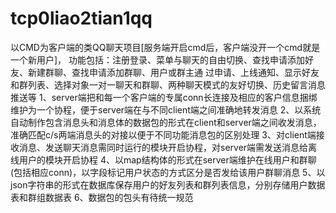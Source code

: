 # tcp0liao2tian1qq
以CMD为客户端的类QQ聊天项目[服务端开启cmd后，客户端没开一个cmd就是一个新用户]，
功能包括：注册登录、菜单与聊天的自由切换、查找申请添加好友、新建群聊、查找申请添加群聊、用户或群主通
过申请、上线通知、显示好友和群列表、选择对象一对一聊天和群聊、两种聊天模式的友好切换、历史留言消息推送等
 1、server端把和每一个客户端的专属conn长连接及相应的客户信息捆绑维护为一个协程，便于server端在与不同client端之间准确地转发消息 
 2、以系统自动制作包含消息头和消息体的数据包的形式在client和server端之间收发消息，准确匹配c/s两端消息头的对接以便于不同功能消息包的区别处理 
 3、对client端接收消息、发送聊天消息需同时运行的模块开启协程，对server端需发送消息给离线用户的模块开启协程 
 4、以map结构体的形式在server端维护在线用户和群聊(包括相应conn)，以字段标记用户状态的方式区分是否发给该用户群聊消息
 5、以json字符串的形式在数据库保存用户的好友列表和群列表信息，分别存储用户数据表和群组数据表 
 6、数据包的包头有待统一规范
